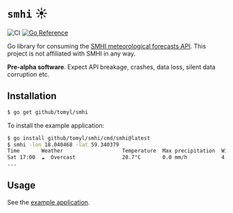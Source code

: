 # `smhi` ☀️

![CI](https://github.com/tomyl/smhi/actions/workflows/ci.yml/badge.svg?branch=main&event=push)
[![Go Reference](https://pkg.go.dev/badge/github.com/tomyl/smhi.svg)](https://pkg.go.dev/github.com/tomyl/smhi)

Go library for consuming the [SMHI meteorological forecasts API](https://opendata.smhi.se/apidocs/metfcst/index.html). This project is not affiliated with SMHI in any way.

**Pre-alpha software**. Expect API breakage, crashes, data loss, silent data corruption etc.

## Installation

```bash
$ go get github/tomyl/smhi
```

To install the example application:
```bash
$ go install github/tomyl/smhi/cmd/smhi@latest
$ smhi -lon 18.040468 -lat 59.340379        
Time       Weather                   Temperature  Max precipitation  Wind speed
Sat 17:00  ☁  Overcast               20.7°C       0.0 mm/h           4.8 m/s
...
```

## Usage

See the [example application](<./cmd/smhi/main.go>).

